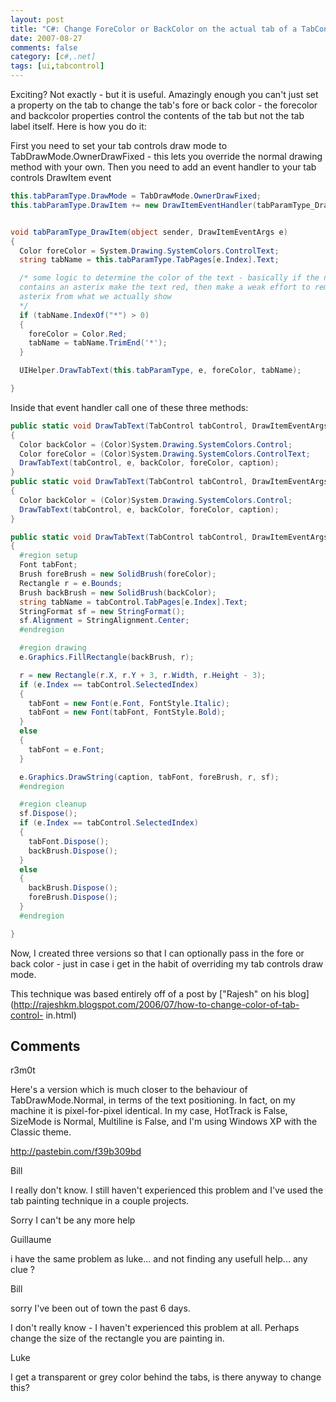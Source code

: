 ```yaml
---
layout: post
title: "C#: Change ForeColor or BackColor on the actual tab of a TabControl"
date: 2007-08-27
comments: false
category: [c#,.net]
tags: [ui,tabcontrol]
---
```

Exciting? Not exactly - but it is useful. Amazingly enough you can't just set
a property on the tab to change the tab's fore or back color - the forecolor
and backcolor properties control the contents of the tab but not the tab label
itself. Here is how you do it:



First you need to set your tab controls draw mode to
TabDrawMode.OwnerDrawFixed - this lets you override the normal drawing method
with your own. Then you need to add an event handler to your tab controls
DrawItem event


```c#
this.tabParamType.DrawMode = TabDrawMode.OwnerDrawFixed;
this.tabParamType.DrawItem += new DrawItemEventHandler(tabParamType_DrawItem);


void tabParamType_DrawItem(object sender, DrawItemEventArgs e)
{
  Color foreColor = System.Drawing.SystemColors.ControlText;
  string tabName = this.tabParamType.TabPages[e.Index].Text;

  /* some logic to determine the color of the text - basically if the name
  contains an asterix make the text red, then make a weak effort to remove the
  asterix from what we actually show
  */
  if (tabName.IndexOf("*") > 0)
  {
    foreColor = Color.Red;
    tabName = tabName.TrimEnd('*');
  }

  UIHelper.DrawTabText(this.tabParamType, e, foreColor, tabName);

}


```



Inside that event handler call one of these three methods:


```c#
public static void DrawTabText(TabControl tabControl, DrawItemEventArgse, string caption)
{
  Color backColor = (Color)System.Drawing.SystemColors.Control;
  Color foreColor = (Color)System.Drawing.SystemColors.ControlText;
  DrawTabText(tabControl, e, backColor, foreColor, caption);
}
public static void DrawTabText(TabControl tabControl, DrawItemEventArgs e, System.Drawing.Color foreColor, string caption)
{
  Color backColor = (Color)System.Drawing.SystemColors.Control;
  DrawTabText(tabControl, e, backColor, foreColor, caption);
}

public static void DrawTabText(TabControl tabControl, DrawItemEventArgs e, System.Drawing.Color backColor, System.Drawing.Color foreColor, string caption)
{
  #region setup
  Font tabFont;
  Brush foreBrush = new SolidBrush(foreColor);
  Rectangle r = e.Bounds;
  Brush backBrush = new SolidBrush(backColor);
  string tabName = tabControl.TabPages[e.Index].Text;
  StringFormat sf = new StringFormat();
  sf.Alignment = StringAlignment.Center;
  #endregion

  #region drawing
  e.Graphics.FillRectangle(backBrush, r);

  r = new Rectangle(r.X, r.Y + 3, r.Width, r.Height - 3);
  if (e.Index == tabControl.SelectedIndex)
  {
    tabFont = new Font(e.Font, FontStyle.Italic);
    tabFont = new Font(tabFont, FontStyle.Bold);
  }
  else
  {
    tabFont = e.Font;
  }

  e.Graphics.DrawString(caption, tabFont, foreBrush, r, sf);
  #endregion

  #region cleanup
  sf.Dispose();
  if (e.Index == tabControl.SelectedIndex)
  {
    tabFont.Dispose();
    backBrush.Dispose();
  }
  else
  {
    backBrush.Dispose();
    foreBrush.Dispose();
  }
  #endregion

}

```


Now, I created three versions so that I can optionally pass in the fore or
back color - just in case i get in the habit of overriding my tab controls
draw mode.



This technique was based entirely off of a post by ["Rajesh" on his
blog](http://rajeshkm.blogspot.com/2006/07/how-to-change-color-of-tab-control-
in.html)

## Comments

r3m0t

Here's a version which is much closer to the behaviour of TabDrawMode.Normal,
in terms of the text positioning. In fact, on my machine it is pixel-for-pixel
identical. In my case, HotTrack is False, SizeMode is Normal, Multiline is
False, and I'm using Windows XP with the Classic theme.

http://pastebin.com/f39b309bd

Bill

I really don't know. I still haven't experienced this problem and I've used
the tab painting technique in a couple projects.

Sorry I can't be any more help

Guillaume

i have the same problem as luke... and not finding any usefull help... any
clue ?

Bill

sorry I've been out of town the past 6 days.

I don't really know - I haven't experienced this problem at all. Perhaps
change the size of the rectangle you are painting in.

Luke

I get a transparent or grey color behind the tabs, is there anyway to change
this?
